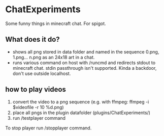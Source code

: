 # ChatExperiments
Some funny things in minecraft chat. For spigot.

## What does it do?
-  shows all png stored in data folder and named in the sequence 0.png, 1.png... n.png as an 24x18 art in a chat.
-  runs various command on host with /runcmd and redirects stdout to minecraft chat. stdin passthrough isn't supported. Kinda a backdoor, don't use outside localhost.
## how to play videos
1. convert the video to a png sequence (e.g. with ffmpeg: ffmpeg -i $videofile -r 10 %d.png)
2. place all pngs in the plugin datafolder (plugins/ChatExperiments/)
3. run /testplayer command

To stop player run /stopplayer command.
